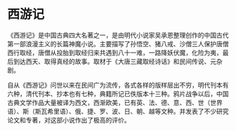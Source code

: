 # 西游记


《西游记》是中国古典四大名著之一，是由明代小说家吴承恩整理创作的中国古代第一部浪漫主义的长篇神魔小说。主要描写了孙悟空、猪八戒、沙僧三人保护唐僧西行取经，唐僧从投胎到取经归来共遇到八十一难，一路降妖伏魔，化险为夷，最后到达西天、取得真经的故事。取材于《大唐三藏取经诗话》和民间传说、元杂剧。

自从《西游记》问世以来在民间广为流传，各式各样的版样层出不穷，明代刊本有六种，清代刊本、抄本也有七种，典籍所记已佚版本十三种。鸦片战争以后，中国古典文学作品大量被译为西文，西渐欧美，已有英、法、德、意、西、世（世界语）、斯（斯瓦希里语）、俄、捷、罗、波、日、朝、越等文种。并发表了不少研究论文和专著，对这部小说作出了极高的评价。
